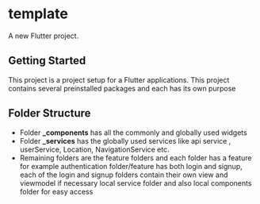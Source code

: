 # template

A new Flutter project.

## Getting Started

This project is a project setup for a Flutter applications.
This project contains several preinstalled packages and each has its own purpose

## Folder Structure

* Folder **_components** has all the commonly and globally used widgets
* Folder **_services** has the globally used services like api service , userService, Location, NavigationService etc. 
* Remaining folders are the feature folders and each folder has a feature for example authentication folder/feature has both login and signup, each of the login and signup folders contain their own view and viewmodel if necessary local service folder and also local components folder for easy access 

